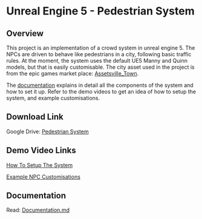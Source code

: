 # Unreal Engine 5 - Pedestrian System

## Overview

This project is an implementation of a crowd system in unreal engine 5.
The NPCs are driven to behave like pedestrians in a city, following basic
traffic rules. At the moment, the system uses the default UE5 Manny and Quinn models,
but that is easily customisable. The city asset used in the project is from the 
epic games market place: 
[Assetsville_Town](https://www.unrealengine.com/marketplace/en-US/product/assetsville-town).  

The [documentation](Documentation.md) explains in detail all the components of the system and how to 
set it up. Refer to the demo videos to get an idea of how to setup the system, and 
example customisations.


## Download Link

Google Drive: [Pedestrian System](https://drive.google.com/file/d/1xqbM3kKOnWN13Km-xOFckz7lm3f60Ujm/view?usp=drive_link)

## Demo Video Links

[How To Setup The System](https://www.youtube.com/watch?v=xLUe-_FKPl4)

[Example NPC Customisations](https://www.youtube.com/watch?v=9gZqh94dd7w)

## Documentation

Read: [Documentation.md](Documentation.md)
